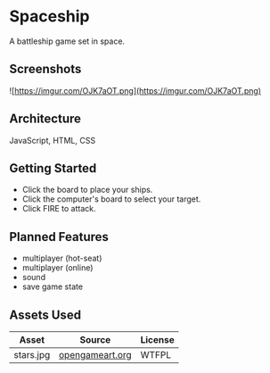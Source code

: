 Spaceship
=========

A battleship game set in space.

Screenshots
-----------

![https://imgur.com/OJK7aOT.png](https://imgur.com/OJK7aOT.png)

Architecture
------------
JavaScript, HTML, CSS

Getting Started
--------------
* Click the board to place your ships.
* Click the computer's board to select your target.
* Click FIRE to attack.

Planned Features
----------------

* multiplayer (hot-seat)
* multiplayer (online)
* sound
* save game state

Assets Used
-----------

|Asset|Source|License|
|-----|------|-------|
|stars.jpg|[opengameart.org](https://opengameart.org/content/space-background-1)|WTFPL|
